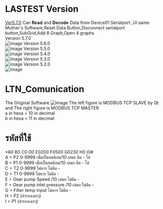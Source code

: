 # LASTEST Version
[Ver5.7.0](https://github.com/KomKGT/LTN_Comunication/tree/main/Beta5.7_010422) Can **Read** and **Decode** Data from Device01 Serialport ,UI same Mother's Software,Reset Data Button,Disconnect serialport button,SubGrid,Add 8 Graph,Open 4 graphs</br>
Version 5.7.0</br>
![image](https://user-images.githubusercontent.com/81642936/161120467-283dec34-f0ea-43d7-97a0-7f7cd8ecee58.png)
Version 5.6.0</br>
![image](https://user-images.githubusercontent.com/81642936/160435441-7ff12745-b989-418f-a0c8-ec94109109d6.png)
Version 5.5.0</br>
![image](https://user-images.githubusercontent.com/81642936/160076518-4fe1c5b3-fc06-467e-a45f-50a0b910fcbd.png)
Version 5.4.0</br>
![image](https://user-images.githubusercontent.com/81642936/159852978-2c846459-4b7b-4842-ab2e-37121636e0f9.png)
Version 5.3.0</br>
![image](https://user-images.githubusercontent.com/81642936/159108686-7e32e4ea-2009-439d-ade5-f792d8753d3d.png)
Version 5.2.0</br>
![image](https://user-images.githubusercontent.com/81642936/156877571-2b4baec7-bd18-4337-a8d0-d705f0dbd7c0.png)
# LTN_Comunication
The Original Software
![image](https://user-images.githubusercontent.com/81642936/147807290-22ddc751-3def-4188-a68b-abbf2c88790c.png)
The left figure is MODBUS TCP SLAVE by Qt and The right figure is MODBUS TCP MASTER
</br>a in hexa = 10 in decimal</br>
b in hexa = 11 in decimal </br>
# รหัสที่ใช้
*A0 B0 C0 D0 E0200 F0500 G0230 H0 I0# </br>
A = P2 0-9999 	เพื่อเป็นทศนิยม/10 เสมอ    ติด - ได้ </br>
B = P1 0-9999  	เพื่อเป็นทศนิยม/10 เสมอ  	 ติด - ได้ </br>
C = T2 0-9999 	ไม่หาร  ไม่ติด - </br>
D = T1 0-9999	ไม่หาร  ไม่ติด - </br>
E = Gear pump Speed /10 เสมอ ไม่ติด - </br>
F = Gear pump inlet pressure /10 เสมอ ไม่ติด - </br>
G = Filter temp input ไม่หาร ไม่ติด - </br>
H = P2 (สำรองเฉยๆ) </br>
I = P1 (สำรองเฉยๆ) </br>
